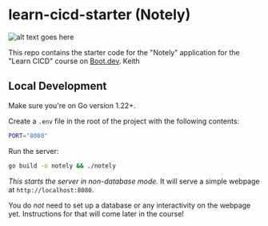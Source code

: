 # learn-cicd-starter (Notely)
![alt text goes here](https://github.com/<OWNER>/<REPOSITORY>/actions/workflows/<WORKFLOW_FILE>/badge.svg)


This repo contains the starter code for the "Notely" application for the "Learn CICD" course on [Boot.dev](https://boot.dev).
Keith
## Local Development

Make sure you're on Go version 1.22+.

Create a `.env` file in the root of the project with the following contents:

```bash
PORT="8080"
```

Run the server:

```bash
go build -o notely && ./notely
```

*This starts the server in non-database mode.* It will serve a simple webpage at `http://localhost:8080`.

You do *not* need to set up a database or any interactivity on the webpage yet. Instructions for that will come later in the course!
